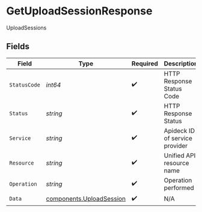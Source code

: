 # GetUploadSessionResponse

UploadSessions


## Fields

| Field                                                                | Type                                                                 | Required                                                             | Description                                                          | Example                                                              |
| -------------------------------------------------------------------- | -------------------------------------------------------------------- | -------------------------------------------------------------------- | -------------------------------------------------------------------- | -------------------------------------------------------------------- |
| `StatusCode`                                                         | *int64*                                                              | :heavy_check_mark:                                                   | HTTP Response Status Code                                            | 200                                                                  |
| `Status`                                                             | *string*                                                             | :heavy_check_mark:                                                   | HTTP Response Status                                                 | OK                                                                   |
| `Service`                                                            | *string*                                                             | :heavy_check_mark:                                                   | Apideck ID of service provider                                       | dropbox                                                              |
| `Resource`                                                           | *string*                                                             | :heavy_check_mark:                                                   | Unified API resource name                                            | UploadSessions                                                       |
| `Operation`                                                          | *string*                                                             | :heavy_check_mark:                                                   | Operation performed                                                  | one                                                                  |
| `Data`                                                               | [components.UploadSession](../../models/components/uploadsession.md) | :heavy_check_mark:                                                   | N/A                                                                  |                                                                      |